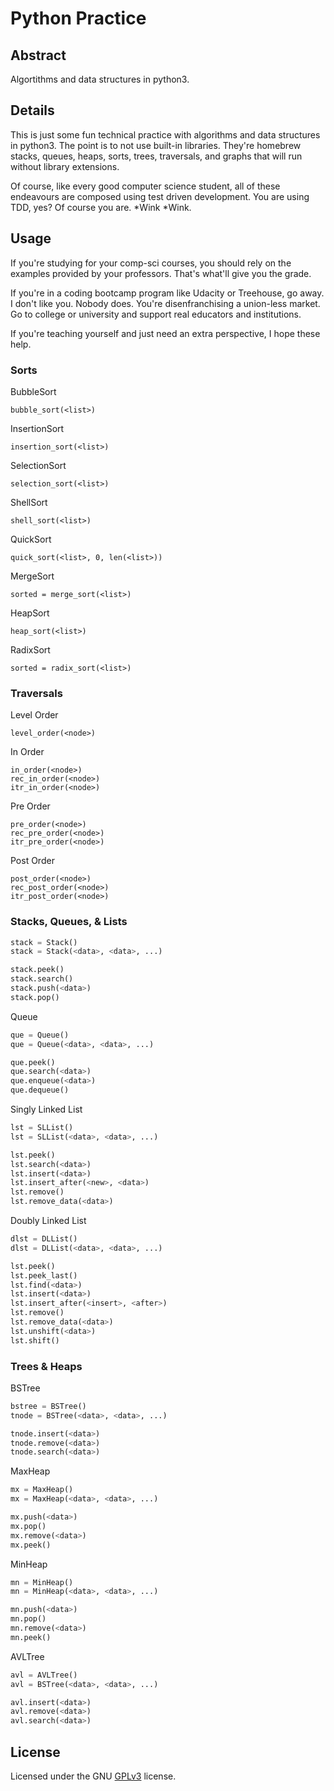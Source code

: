 # Python Practice #

## Abstract ##

Algortithms and data structures in python3.

## Details ##

This is just some fun technical practice with algorithms and data structures in python3. The point is to not use built-in libraries. They're homebrew stacks, queues, heaps, sorts, trees, traversals, and graphs that will run without library extensions.

Of course, like every good computer science student, all of these endeavours are composed using test driven development. You are using TDD, yes? Of course you are. \*Wink \*Wink.

## Usage ##

If you're studying for your comp-sci courses, you should rely on the examples provided by your professors. That's what'll give you the grade.

If you're in a coding bootcamp program like Udacity or Treehouse, go away. I don't like you. Nobody does. You're disenfranchising a union-less market. Go to college or university and support real educators and institutions.

If you're teaching yourself and just need an extra perspective, I hope these help.

### Sorts ###

BubbleSort

```
bubble_sort(<list>)
```

InsertionSort

```
insertion_sort(<list>)
```

SelectionSort

```
selection_sort(<list>)
```

ShellSort

```
shell_sort(<list>)
```

QuickSort

```
quick_sort(<list>, 0, len(<list>))
```

MergeSort

```
sorted = merge_sort(<list>)
```

HeapSort

```
heap_sort(<list>)
```

RadixSort

```
sorted = radix_sort(<list>)
```


### Traversals ###

Level Order

```
level_order(<node>)
```

In Order

```
in_order(<node>)
rec_in_order(<node>)
itr_in_order(<node>)
```

Pre Order

```
pre_order(<node>)
rec_pre_order(<node>)
itr_pre_order(<node>)
```

Post Order

```
post_order(<node>)
rec_post_order(<node>)
itr_post_order(<node>)
```

### Stacks, Queues, & Lists ###

```Python
stack = Stack()
stack = Stack(<data>, <data>, ...)

stack.peek()
stack.search()
stack.push(<data>)
stack.pop()
```

Queue

```Python
que = Queue()
que = Queue(<data>, <data>, ...)

que.peek()
que.search(<data>)
que.enqueue(<data>)
que.dequeue()
```

Singly Linked List

```Python
lst = SLList()
lst = SLList(<data>, <data>, ...)

lst.peek()
lst.search(<data>)
lst.insert(<data>)
lst.insert_after(<new>, <data>)
lst.remove()
lst.remove_data(<data>)
```

Doubly Linked List

```Python
dlst = DLList()
dlst = DLList(<data>, <data>, ...)

lst.peek()
lst.peek_last()
lst.find(<data>)
lst.insert(<data>)
lst.insert_after(<insert>, <after>)
lst.remove()
lst.remove_data(<data>)
lst.unshift(<data>)
lst.shift()
```

### Trees & Heaps ###

BSTree

```Python
bstree = BSTree()
tnode = BSTree(<data>, <data>, ...)

tnode.insert(<data>)
tnode.remove(<data>)
tnode.search(<data>)
```

MaxHeap

```Python
mx = MaxHeap()
mx = MaxHeap(<data>, <data>, ...)

mx.push(<data>)
mx.pop()
mx.remove(<data>)
mx.peek()
```

MinHeap

```Python
mn = MinHeap()
mn = MinHeap(<data>, <data>, ...)

mn.push(<data>)
mn.pop()
mn.remove(<data>)
mn.peek()
```

AVLTree

```Python
avl = AVLTree()
avl = BSTree(<data>, <data>, ...)

avl.insert(<data>)
avl.remove(<data>)
avl.search(<data>)
```

## License ##

Licensed under the GNU [GPLv3](https://www.gnu.org/licenses/gpl-3.0.en.html) license.
